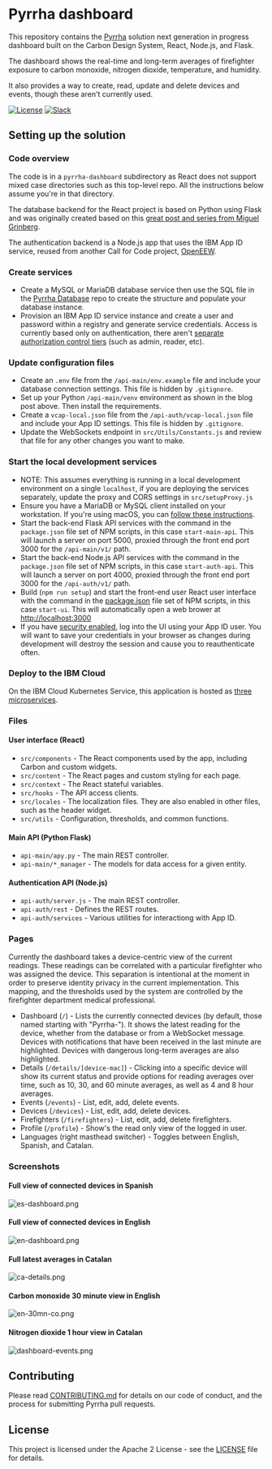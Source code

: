 # Pyrrha dashboard

This repository contains the [Pyrrha](https://github.com/Code-and-Response/Prometeo) solution next generation in progress dashboard built on the Carbon Design System, React, Node.js, and Flask.

The dashboard shows the real-time and long-term averages of firefighter exposure to carbon monoxide, nitrogen dioxide, temperature, and humidity.

It also provides a way to create, read, update and delete devices and events, though these aren't currently used.

[![License](https://img.shields.io/badge/License-Apache2-blue.svg)](https://www.apache.org/licenses/LICENSE-2.0) [![Slack](https://img.shields.io/badge/Join-Slack-blue)](https://callforcode.org/slack)

## Setting up the solution

### Code overview

The code is in a `pyrrha-dashboard` subdirectory as React does not support mixed case directories such as this top-level repo. All the instructions below assume you're in that directory.

The database backend for the React project is based on Python using Flask and was originally created based on this [great post and series from Miguel Grinberg](https://blog.miguelgrinberg.com/post/how-to-create-a-react--flask-project).

The authentication backend is a Node.js app that uses the IBM App ID service, reused from another Call for Code project, [OpenEEW](https://github.com/openeew/openeew-dashboard).

### Create services

- Create a MySQL or MariaDB database service then use the SQL file in the [Pyrrha Database](https://github.com/Call-for-Code/Prometeo-Database) repo to create the structure and populate your database instance.
- Provision an IBM App ID service instance and create a user and password within a registry and generate service credentials. Access is currently based only on authentication, there aren't [separate authorization control tiers](https://github.com/Call-for-Code/Prometeo-Dashboard/issues/24) (such as admin, reader, etc).

### Update configuration files

- Create an `.env` file from the `/api-main/env.example` file and include your database connection settings. This file is hidden by `.gitignore`.
- Set up your Python `/api-main/venv` environment as shown in the blog post above. Then install the requirements.
- Create a `vcap-local.json` file from the `/api-auth/vcap-local.json` file and include your App ID settings. This file is hidden by `.gitignore`.
- Update the WebSockets endpoint in `src/Utils/Constants.js` and review that file for any other changes you want to make.

### Start the local development services

- NOTE: This assumes everything is running in a local development environment on a single `localhost`, if you are deploying the services separately, update the proxy and CORS settings in `src/setupProxy.js`
- Ensure you have a MariaDB or MySQL client installed on your workstation. If you're using macOS, you can [follow these instructions](https://mariadb.com/kb/en/installing-mariadb-on-macos-using-homebrew/).
- Start the back-end Flask API services with the command in the `package.json` file set of NPM scripts, in this case `start-main-api`. This will launch a server on port 5000, proxied through the front end port 3000 for the `/api-main/v1/` path.
- Start the back-end Node.js API services with the command in the `package.json` file set of NPM scripts, in this case `start-auth-api`. This will launch a server on port 4000, proxied through the front end port 3000 for the `/api-auth/v1/` path.
- Build (`npm run setup`) and start the front-end user React user interface with the command in the [package.json](https://github.com/Call-for-Code/Prometeo-Dashboard/blob/master/prometeo-dashboard/package.json#L35) file set of NPM scripts, in this case `start-ui`. This will automatically open a web brower at [http://localhost:3000](http://localhost:3000)
- If you have [security enabled](https://github.com/Call-for-Code/Prometeo-Dashboard/blob/master/prometeo-dashboard/src/utils/Constants.js#L9), log into the UI using your App ID user. You will want to save your credentials in your browser as changes during development will destroy the session and cause you to reauthenticate often.

### Deploy to the IBM Cloud

On the IBM Cloud Kubernetes Service, this application is hosted as [three microservices](https://github.com/Call-for-Code/Prometeo-Dashboard/tree/master/prometeo-dashboard/k8s).

### Files

#### User interface (React)

- `src/components` - The React components used by the app, including Carbon and custom widgets.
- `src/content` - The React pages and custom styling for each page.
- `src/context` - The React stateful variables.
- `src/hooks` - The API access clients.
- `src/locales` - The localization files. They are also enabled in other files, such as the header widget.
- `src/utils` - Configuration, thresholds, and common functions.

#### Main API (Python Flask)

- `api-main/apy.py` - The main REST controller.
- `api-main/*_manager` - The models for data access for a given entity.

#### Authentication API (Node.js)

- `api-auth/server.js` - The main REST controller.
- `api-auth/rest` - Defines the REST routes.
- `api-auth/services` - Various utilities for interactiong with App ID.

### Pages

Currently the dashboard takes a device-centric view of the current readings. These readings can be correlated with a particular firefighter who was assigned the device. This separation is intentional at the moment in order to preserve identity privacy in the current implementation. This mapping, and the thresholds used by the system are controlled by the firefighter department medical professional.

- Dashboard (`/`) - Lists the currently connected devices (by default, those named starting with "Pyrrha-"). It shows the latest reading for the device, whether from the database or from a WebSocket message. Devices with notifications that have been received in the last minute are highlighted. Devices with dangerous long-term averages are also highlighted.
- Details (`/details/[device-mac]`) - Clicking into a specific device will show its current status and provide options for reading averages over time, such as 10, 30, and 60 minute averages, as well as 4 and 8 hour averages.
- Events (`/events`) - List, edit, add, delete events.
- Devices (`/devices`) - List, edit, add, delete devices.
- Firefighters (`/firefighters`) - List, edit, add, delete firefighters.
- Profile (`/profile`) - Show's the read only view of the logged in user.
- Languages (right masthead switcher) - Toggles between English, Spanish, and Catalan.

### Screenshots

#### Full view of connected devices in Spanish

![es-dashboard.png](/img/es-dashboard.png)

#### Full view of connected devices in English

![en-dashboard.png](/img/en-dashboard.png)

#### Full latest averages in Catalan

![ca-details.png](/img/ca-details.png)

#### Carbon monoxide 30 minute view in English

![en-30mn-co.png](/img/en-30mn-co.png)

#### Nitrogen dioxide 1 hour view in Catalan

![dashboard-events.png](/img/ca-1hr-no2.png)

## Contributing

Please read [CONTRIBUTING.md](CONTRIBUTING.md) for details on our code of conduct, and the process for submitting Pyrrha pull requests.

## License

This project is licensed under the Apache 2 License - see the [LICENSE](LICENSE) file for details.
